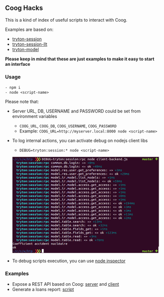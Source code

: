 ## Coog Hacks

This is a kind of index of useful scripts to interact with Coog.

Examples are based on:

- [tryton-session](https://github.com/coopengo/tryton-session)
- [tryton-session-llt](https://github.com/coopengo/tryton-session-llt)
- [tryton-model](https://github.com/coopengo/tryton-model)

**Please keep in mind that these are just examples to make it easy to start an interface**

### Usage

```
- npm i
- node <script-name>
```

Please note that:

- Server URL, DB, USERNAME and PASSWORD could be set from environment variables
    - `COOG_URL`, `COOG_DB`, `COOG_USERNAME`, `COOG_PASSWORD`
    - Example: `COOG_URL=http://myserver.local:8000 node <script-name>`

- To log internal actions, you can activate debug on nodejs client libs
    - `DEBUG=tryton:session:* node <script-name>`

    ![rpc](png/rpc.png "RPC example")

- To debug scripts execution, you can use [node inspector](https://github.com/node-inspector/node-inspector)

### Examples

- Expose a REST API based on Coog: [server](./rest-server.js) and [client](./rest-client)
- Generate a loans report: [script](./loan-report.js)
